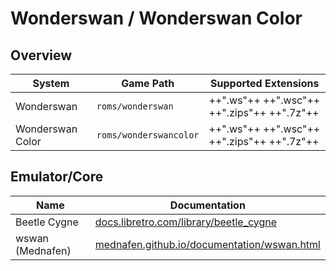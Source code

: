 # Wonderswan / Wonderswan Color

## Overview

| System | Game Path | Supported Extensions |
| -- | -- | -- |
| Wonderswan | `roms/wonderswan` | ++".ws"++ ++".wsc"++ ++".zips"++ ++".7z"++ |
| Wonderswan Color | `roms/wonderswancolor` | ++".ws"++ ++".wsc"++ ++".zips"++ ++".7z"++ |

## Emulator/Core

| Name | Documentation |
| --- | --- |
| Beetle Cygne | [docs.libretro.com/library/beetle_cygne](https://docs.libretro.com/library/beetle_cygne/) |
| wswan (Mednafen) | [mednafen.github.io/documentation/wswan.html](https://mednafen.github.io/documentation/wswan.html) |
